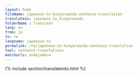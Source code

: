 ```yaml
---
layout: home
fileName: japanese-to-kinyarwanda-sentence-translation
translatein: japanese_to_kinyarwanda
folderName : translate
lang: en
from: ja
to: rw
langname: japanese-to
permalink: /rw/japanese-to-kinyarwanda-sentence-translation
tool: sentence-translations
matchurls: en&&ja&&rw
---
```

{% include section/translateinto.html %}
